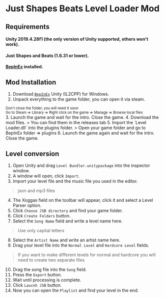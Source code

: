 # Just Shapes Beats Level Loader Mod

## Requirements

#### Unity 2019.4.28f1 (the only version of Unity supported, others won't work).
#### Just Shapes and Beats (1.6.31 or lower).
#### [BepInEx](https://builds.bepinex.dev/projects/bepinex_be) installed.

## Mod Installation 

1. Download [`BepInEx`](https://builds.bepinex.dev/projects/bepinex_be) Unity (IL2CPP) for Windows.
2. Unpack everything to the game folder, you can open it via steam. 
<sub> 
  Don't close the folder, you will need it soon 
    <br />
  Go to Steam => Library => Right click on the game => Manage => Browse local files
</sub>
<br />
3. Launch the game and wait for the intro. Close the game.
4. Download the mod files.
> You can find them in the releases tab
5. Import the `Level Loader.dll` into the plugins folder.
> Open your game folder and go to BepInEx folder => plugins
6. Launch the game again and wait for the intro. Close the game.

## Level conversion
1. Open Unity and drag `Level Bundler.unitypackage` into the inspector window.
2. A window will open, click `Import`.
3. Import your level file and the music file you used in the editor.
> json and mp3 files
4. The Xoggas field on the toolbar will appear, click it and select a Level Parser option.
5. Click `Choose JSB directory` and find your game folder.
6. Click `Create Folders` button.
7. Select the `Song Name` field and write a level name here. 
> Use only capital letters
8. Select the `Artist Name` and write an artist name here.
9. Drag your level file into the `Normal Level` and `Hardcore Level` fields. 
> If you want to make different levels for normal and hardcore you will need to create two separate files
10. Drag the song file into the `Song` field.
11. Press the `Export` button.
12. Wait until processing is complete.
13. Click `Laucnh JSB` button.
14. Now you can open the `Playlist` and find your level in the end.
